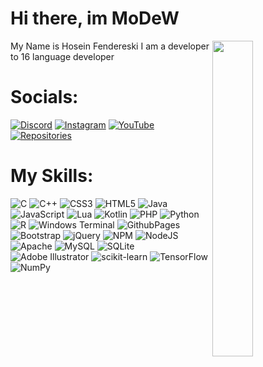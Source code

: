 # Hi there, im MoDeW
<img align="right" src="https://s6.uupload.ir/files/a_2281878fdcf82ee2866b8004f8e47ae9_s4dc.gif" width="36%" />
 My Name is Hosein Fendereski I am a developer to 16 language developer


# Socials:
[![Discord](https://img.shields.io/badge/Discord%20MoDeW-%23926e40.svg?logo=discord&logoColor=black&style=for-the-badge)](https://discord.gg/https://discord.gg/qeFXMbGqt4) [![Instagram](https://img.shields.io/badge/Instagram%20MoDeW-%23926e40.svg?logo=Instagram&logoColor=black&style=for-the-badge)](https://instagram.com/modewbbx) [![YouTube](https://img.shields.io/badge/Youtube%20MoDeW-%23926e40.svg?logo=YouTube&logoColor=black&style=for-the-badge)](https://youtube.com/@MoDeW) [![Repositories](https://img.shields.io/badge/Repositories%20MoDeW-%23926e40.svg?logo=github&logoColor=black&style=for-the-badge)](https://youtube.com/@MoDeW) 

# My Skills:
![C](https://img.shields.io/badge/c-%23926e40.svg?style=for-the-badge&logo=c&logoColor=black) ![C++](https://img.shields.io/badge/c++-%23926e40.svg?style=for-the-badge&logo=c%2B%2B&logoColor=black) ![CSS3](https://img.shields.io/badge/css3-%23926e40.svg?style=for-the-badge&logo=css3&logoColor=black) ![HTML5](https://img.shields.io/badge/html5-%23926e40.svg?style=for-the-badge&logo=html5&logoColor=black) ![Java](https://img.shields.io/badge/java-%23926e40.svg?style=for-the-badge&logo=openjdk&logoColor=black) ![JavaScript](https://img.shields.io/badge/javascript-%23926e40.svg?style=for-the-badge&logo=javascript&logoColor=black) ![Lua](https://img.shields.io/badge/lua-%23926e40.svg?style=for-the-badge&logo=lua&logoColor=black) ![Kotlin](https://img.shields.io/badge/kotlin-%23926e40.svg?style=for-the-badge&logo=kotlin&logoColor=black) ![PHP](https://img.shields.io/badge/php-%23926e40.svg?style=for-the-badge&logo=php&logoColor=black) ![Python](https://img.shields.io/badge/python-926e40?style=for-the-badge&logo=python&logoColor=black) ![R](https://img.shields.io/badge/r-%23926e40.svg?style=for-the-badge&logo=r&logoColor=black) ![Windows Terminal](https://img.shields.io/badge/Windows%20Terminal-%23926e40.svg?style=for-the-badge&logo=windows-terminal&logoColor=black) ![GithubPages](https://img.shields.io/badge/github%20pages-926e40?style=for-the-badge&logo=github&logoColor=black) ![Bootstrap](https://img.shields.io/badge/bootstrap-%23926e40.svg?style=for-the-badge&logo=bootstrap&logoColor=black) ![jQuery](https://img.shields.io/badge/jquery-%23926e40.svg?style=for-the-badge&logo=jquery&logoColor=black) ![NPM](https://img.shields.io/badge/NPM-%23926e40.svg?style=for-the-badge&logo=npm&logoColor=black) ![NodeJS](https://img.shields.io/badge/node.js-926e40?style=for-the-badge&logo=node.js&logoColor=black) ![Apache](https://img.shields.io/badge/apache-%23926e40.svg?style=for-the-badge&logo=apache&logoColor=black) ![MySQL](https://img.shields.io/badge/mysql-%23926e40.svg?style=for-the-badge&logo=mysql&logoColor=black) ![SQLite](https://img.shields.io/badge/sqlite-%23926e40.svg?style=for-the-badge&logo=sqlite&logoColor=black) ![Adobe Illustrator](https://img.shields.io/badge/adobe%20illustrator-%23926e40.svg?style=for-the-badge&logo=adobe%20illustrator&logoColor=black) ![scikit-learn](https://img.shields.io/badge/scikit--learn-%23926e40.svg?style=for-the-badge&logo=scikit-learn&logoColor=black) ![TensorFlow](https://img.shields.io/badge/TensorFlow-%23926e40.svg?style=for-the-badge&logo=TensorFlow&logoColor=black) ![NumPy](https://img.shields.io/badge/numpy-%23926e40.svg?style=for-the-badge&logo=numpy&logoColor=black)
